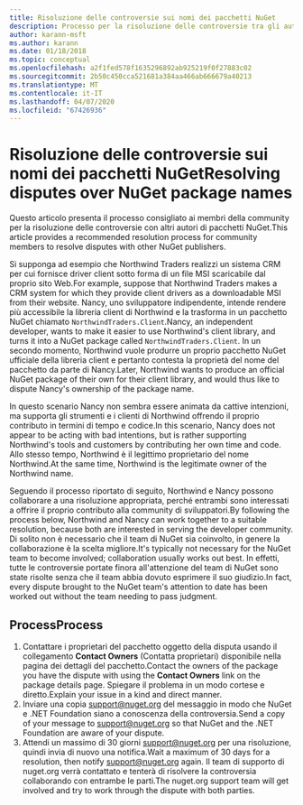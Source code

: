 ```yaml
---
title: Risoluzione delle controversie sui nomi dei pacchetti NuGet
description: Processo per la risoluzione delle controversie tra gli autori di pacchetti NuGet correlate alla personalizzazione, ai marchi e ad altre situazioni conflittuali.
author: karann-msft
ms.author: karann
ms.date: 01/18/2018
ms.topic: conceptual
ms.openlocfilehash: a2f1fed578f1635296892ab925219f0f27883c02
ms.sourcegitcommit: 2b50c450cca521681a384aa466ab666679a40213
ms.translationtype: MT
ms.contentlocale: it-IT
ms.lasthandoff: 04/07/2020
ms.locfileid: "67426936"
---
```

# <a name="resolving-disputes-over-nuget-package-names"></a><span data-ttu-id="b7b8c-103">Risoluzione delle controversie sui nomi dei pacchetti NuGet</span><span class="sxs-lookup"><span data-stu-id="b7b8c-103">Resolving disputes over NuGet package names</span></span>

<span data-ttu-id="b7b8c-104">Questo articolo presenta il processo consigliato ai membri della community per la risoluzione delle controversie con altri autori di pacchetti NuGet.</span><span class="sxs-lookup"><span data-stu-id="b7b8c-104">This article provides a recommended resolution process for community members to resolve disputes with other NuGet publishers.</span></span>

<span data-ttu-id="b7b8c-105">Si supponga ad esempio che Northwind Traders realizzi un sistema CRM per cui fornisce driver client sotto forma di un file MSI scaricabile dal proprio sito Web.</span><span class="sxs-lookup"><span data-stu-id="b7b8c-105">For example, suppose that Northwind Traders makes a CRM system for which they provide client drivers as a downloadable MSI from their website.</span></span> <span data-ttu-id="b7b8c-106">Nancy, uno sviluppatore indipendente, intende rendere più accessibile la libreria client di Northwind e la trasforma in un pacchetto NuGet chiamato `NorthwindTraders.Client`.</span><span class="sxs-lookup"><span data-stu-id="b7b8c-106">Nancy, an independent developer, wants to make it easier to use Northwind's client library, and turns it into a NuGet package called `NorthwindTraders.Client`.</span></span> <span data-ttu-id="b7b8c-107">In un secondo momento, Northwind vuole produrre un proprio pacchetto NuGet ufficiale della libreria client e pertanto contesta la proprietà del nome del pacchetto da parte di Nancy.</span><span class="sxs-lookup"><span data-stu-id="b7b8c-107">Later, Northwind wants to produce an official NuGet package of their own for their client library, and would thus like to dispute Nancy's ownership of the package name.</span></span>

<span data-ttu-id="b7b8c-108">In questo scenario Nancy non sembra essere animata da cattive intenzioni, ma supporta gli strumenti e i clienti di Northwind offrendo il proprio contributo in termini di tempo e codice.</span><span class="sxs-lookup"><span data-stu-id="b7b8c-108">In this scenario, Nancy does not appear to be acting with bad intentions, but is rather supporting Northwind's tools and customers by contributing her own time and code.</span></span> <span data-ttu-id="b7b8c-109">Allo stesso tempo, Northwind è il legittimo proprietario del nome Northwind.</span><span class="sxs-lookup"><span data-stu-id="b7b8c-109">At the same time, Northwind is the legitimate owner of the Northwind name.</span></span>

<span data-ttu-id="b7b8c-110">Seguendo il processo riportato di seguito, Northwind e Nancy possono collaborare a una risoluzione appropriata, perché entrambi sono interessati a offrire il proprio contributo alla community di sviluppatori.</span><span class="sxs-lookup"><span data-stu-id="b7b8c-110">By following the process below, Northwind and Nancy can work together to a suitable resolution, because both are interested in serving the developer community.</span></span> <span data-ttu-id="b7b8c-111">Di solito non è necessario che il team di NuGet sia coinvolto, in genere la collaborazione è la scelta migliore.</span><span class="sxs-lookup"><span data-stu-id="b7b8c-111">It's typically not necessary for the NuGet team to become involved; collaboration usually works out best.</span></span> <span data-ttu-id="b7b8c-112">In effetti, tutte le controversie portate finora all'attenzione del team di NuGet sono state risolte senza che il team abbia dovuto esprimere il suo giudizio.</span><span class="sxs-lookup"><span data-stu-id="b7b8c-112">In fact, every dispute brought to the NuGet team's attention to date has been worked out without the team needing to pass judgment.</span></span>

## <a name="process"></a><span data-ttu-id="b7b8c-113">Process</span><span class="sxs-lookup"><span data-stu-id="b7b8c-113">Process</span></span>

1. <span data-ttu-id="b7b8c-114">Contattare i proprietari del pacchetto oggetto della disputa usando il collegamento **Contact Owners** (Contatta proprietari) disponibile nella pagina dei dettagli del pacchetto.</span><span class="sxs-lookup"><span data-stu-id="b7b8c-114">Contact the owners of the package you have the dispute with using the **Contact Owners** link on the package details page.</span></span> <span data-ttu-id="b7b8c-115">Spiegare il problema in un modo cortese e diretto.</span><span class="sxs-lookup"><span data-stu-id="b7b8c-115">Explain your issue in a kind and direct manner.</span></span>
2. <span data-ttu-id="b7b8c-116">Inviare una copia [support@nuget.org](mailto:support@nuget.org) del messaggio in modo che NuGet e .NET Foundation siano a conoscenza della controversia.</span><span class="sxs-lookup"><span data-stu-id="b7b8c-116">Send a copy of your message to [support@nuget.org](mailto:support@nuget.org) so that NuGet and the .NET Foundation are aware of your dispute.</span></span>
3. <span data-ttu-id="b7b8c-117">Attendi un massimo di 30 giorni [support@nuget.org](mailto:support@nuget.org) per una risoluzione, quindi invia di nuovo una notifica.</span><span class="sxs-lookup"><span data-stu-id="b7b8c-117">Wait a maximum of 30 days for a resolution, then notify [support@nuget.org](mailto:support@nuget.org) again.</span></span> <span data-ttu-id="b7b8c-118">Il team di supporto di nuget.org verrà contattato e tenterà di risolvere la controversia collaborando con entrambe le parti.</span><span class="sxs-lookup"><span data-stu-id="b7b8c-118">The nuget.org support team will get involved and try to work through the dispute with both parties.</span></span>
